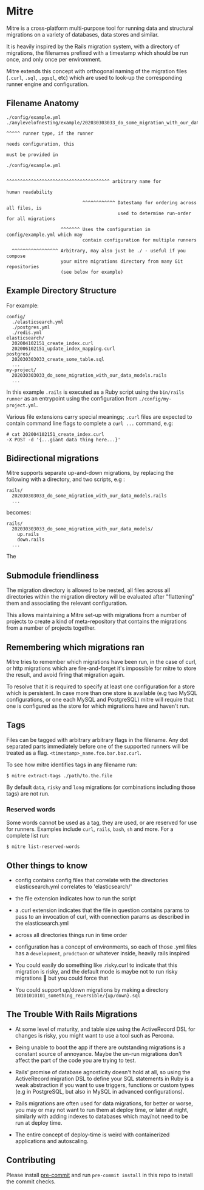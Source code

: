 # Mitre

Mitre is a cross-platform multi-purpose tool for running data and structural migrations on a variety of databases, data stores and similar.

It is heavily inspired by the Rails migration system, with a directory of migrations, the filenames prefixed with a timestamp which should be run once, and only once per environment.

Mitre extends this concept with orthogonal naming of the migration files (`.curl`, `.sql`, `.pgsql`, etc) which are used to look-up the corresponding runner engine and configuration.

## Filename Anatomy

```
./config/example.yml
./anylevelofnesting/example/202030303033_do_some_migration_with_our_data_models.rails
                                                                                ^^^^^ runner type, if the runner
                                                                                      needs configuration, this
                                                                                      must be provided in
                                                                                      ./config/example.yml

                                         ^^^^^^^^^^^^^^^^^^^^^^^^^^^^^^^^^^^^^^ arbitrary name for
                                                                                human readability

                            ^^^^^^^^^^^^ Datestamp for ordering across all files, is
                                         used to determine run-order for all migrations

                    ^^^^^^^ Uses the configuration in config/example.yml which may
                            contain configuration for multiple runners

  ^^^^^^^^^^^^^^^^^ Arbitrary, may also just be ./ - useful if you compose
                    your mitre migrations directory from many Git repositories
                    (see below for example)

```

## Example Directory Structure

For example:

```
config/
  ./elasticsearch.yml
  ./postgres.yml
  ./redis.yml
elasticsearch/
  202004102151_create_index.curl
  202006102151_update_index_mapping.curl
postgres/
  202030303033_create_some_table.sql
  ...
my-project/
  202030303033_do_some_migration_with_our_data_models.rails
  ...
```

In this example `.rails` is executed as a Ruby script using the `bin/rails runner` as an entrypoint using the configuration from `./config/my-project.yml`.

Various file extensions carry special meanings; `.curl` files are expected to contain command line flags to complete a `curl ...` command, e.g:

```
# cat 202004102151_create_index.curl
-X POST -d '{...giant data thing here...}'
```

## Bidirectional migrations

Mitre supports separate up-and-down migrations, by replacing the following with a directory, and two scripts, e.g :

```
rails/
  202030303033_do_some_migration_with_our_data_models.rails
  ...
```

becomes:

```
rails/
  202030303033_do_some_migration_with_our_data_models/
    up.rails
    down.rails
  ...
```

The

## Submodule friendliness

The migration directory is allowed to be nested, all files across all directories within the migration directory will be evaluated after "flattening" them and associating the relevant configuration.

This allows maintaining a Mitre set-up with migrations from a number of projects to create a kind of meta-repository that contains the migrations from a number of projects together.

## Remembering which migrations ran

Mitre tries to remember which migrations have been run, in the case of curl, or http migrations which are fire-and-forget it's impossible for mitre to store the result, and avoid firing that migration again.

To resolve that it is required to specify at least one configuration for a store which is persistent. In case more than one store is available (e.g two MySQL configurations, or one each MySQL and PostgreSQL) mitre will require that one is configured as the store for which migrations have and haven't run.

## Tags

Files can be tagged with arbitrary arbitrary flags in the filename. Any dot separated parts immediately before one of the supported runners will be treated as a flag. `<timestamp>_name.foo.bar.baz.curl`.

To see how mitre identifies tags in any filename run:

    $ mitre extract-tags ./path/to.the.file

By default `data`, `risky` and `long` migrations (or combinations including those tags) are not run.

### Reserved words

Some words cannot be used as a tag, they are used, or are reserved for use for runners. Examples include `curl`, `rails`, `bash`, `sh` and more. For a complete list run:

    $ mitre list-reserved-words

## Other things to know

- config contains config files that correlate with the directories elasticsearch.yml correlates to 'elasticsearch/'

- the file extension indicates how to run the script

- a .curl extension indicates that the file in question contains params to pass to an invocation of curl, with connection params as described in the elasticsearch.yml

- across all directories things run in time order

- configuration has a concept of environments, so each of those .yml files has a `development`, `prodctuon` or whatever inside, heavily rails inspired

- You could easily do something like .risky.curl to indicate that this migration is risky, and the default mode is maybe not to run risky migrations :shrug: but you could force that

- You could support up/down migrations by making a directory `10101010101_something_reversible/{up/down}.sql`

## The Trouble With Rails Migrations

- At some level of maturity, and table size using the ActiveRecord DSL for changes is risky, you might want to use a tool such as Percona.

- Being unable to boot the app if there are outstanding migrations is a constant source of annoyance. Maybe the un-run migrations don't affect the part of the code you are trying to test.

- Rails' promise of database agnosticity doesn't hold at all, so using the ActiveRecord migration DSL to define your SQL statements in Ruby is a weak abstraction if you want to use triggers, functions or custom types (e.g in PostgreSQL, but also in MySQL in advanced configurations).

- Rails migrations are often used for data migrations, for better or worse, you may or may not want to run them at deploy time, or later at night, similarly with adding indexes to databases which may/not need to be run at deploy time.

- The entire concept of deploy-time is weird with containerized applications and autoscaling.

## Contributing

Please install [pre-commit](https://pre-commit.com/#install) and run `pre-commit install` in this repo to install the commit checks.
